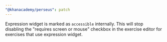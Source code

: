 ```yaml
---
"@khanacademy/perseus": patch
---
```


Expression widget is marked as `accessible` internally. This will stop disabling the "requires screen or mouse" checkbox in the exercise editor for exercises that use expression widget.
